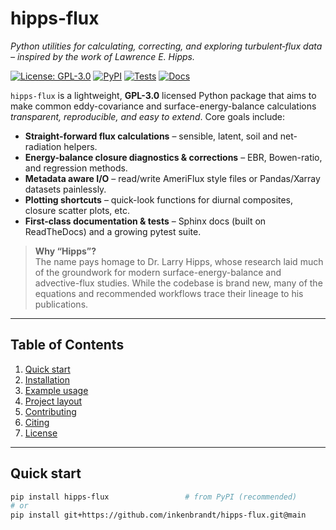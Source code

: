 # hipps-flux <!-- omit in toc -->

*Python utilities for calculating, correcting, and exploring turbulent‐flux data – inspired by the work of Lawrence E. Hipps.*

[![License: GPL-3.0](https://img.shields.io/badge/License-GPLv3-blue.svg)](LICENSE)
[![PyPI](https://img.shields.io/pypi/v/hipps-flux.svg)](https://pypi.org/project/hipps-flux/)
[![Tests](https://github.com/inkenbrandt/hipps-flux/actions/workflows/ci.yml/badge.svg)](https://github.com/inkenbrandt/hipps-flux/actions)
[![Docs](https://readthedocs.org/projects/hipps-flux/badge/?version=latest)](https://hipps-flux.readthedocs.io)

`hipps-flux` is a lightweight, **GPL-3.0** licensed Python package that aims to make common
eddy-covariance and surface-energy-balance calculations *transparent, reproducible, and easy to
extend*.  Core goals include:

* **Straight-forward flux calculations** – sensible, latent, soil and net-radiation helpers.  
* **Energy-balance closure diagnostics & corrections** – EBR, Bowen-ratio, and regression methods.  
* **Metadata aware I/O** – read/write AmeriFlux style files or Pandas/Xarray datasets painlessly.  
* **Plotting shortcuts** – quick-look functions for diurnal composites, closure scatter plots, etc.  
* **First-class documentation & tests** – Sphinx docs (built on ReadTheDocs) and a growing pytest suite.

> **Why “Hipps”?**  
> The name pays homage to Dr. Larry Hipps, whose research laid much of the groundwork for modern
> surface-energy-balance and advective-flux studies. While the codebase is brand new, many of the
> equations and recommended workflows trace their lineage to his publications.

---

## Table of Contents <!-- omit in toc -->
1. [Quick start](#quick-start)
2. [Installation](#installation)
3. [Example usage](#example-usage)
4. [Project layout](#project-layout)
5. [Contributing](#contributing)
6. [Citing](#citing)
7. [License](#license)

---

## Quick start
```bash
pip install hipps-flux                 # from PyPI (recommended)
# or
pip install git+https://github.com/inkenbrandt/hipps-flux.git@main
